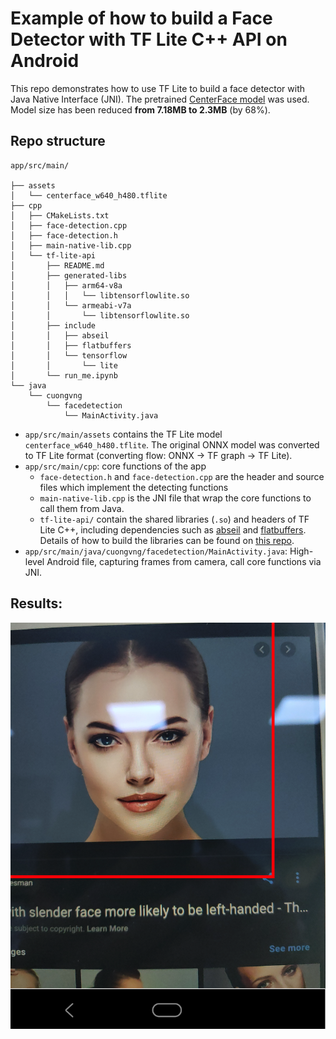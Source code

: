 # Example of how to build a Face Detector with TF Lite C++ API on Android

This repo demonstrates how to use TF Lite to build a face detector with Java Native Interface (JNI). 
The pretrained [CenterFace model](https://github.com/Star-Clouds/CenterFace/blob/master/models/onnx/centerface.onnx) was used.
Model size has been reduced **from 7.18MB to 2.3MB** (by 68%).

## Repo structure
```
app/src/main/

├── assets
│   └── centerface_w640_h480.tflite
├── cpp
│   ├── CMakeLists.txt
│   ├── face-detection.cpp
│   ├── face-detection.h
│   ├── main-native-lib.cpp
│   └── tf-lite-api
│       ├── README.md
│       ├── generated-libs
│       │   ├── arm64-v8a
│       │   │   └── libtensorflowlite.so
│       │   └── armeabi-v7a
│       │       └── libtensorflowlite.so
│       ├── include
│       │   ├── abseil
│       │   ├── flatbuffers
│       │   └── tensorflow
│       │       └── lite
│       └── run_me.ipynb
└── java
    └── cuongvng
        └── facedetection
            └── MainActivity.java
```

- `app/src/main/assets` contains the TF Lite model `centerface_w640_h480.tflite`. 
The original ONNX model was converted to TF Lite format (converting flow: ONNX -> TF graph -> TF Lite).
- `app/src/main/cpp`: core functions of the app
    - `face-detection.h` and `face-detection.cpp` are the header and source files which implement the detecting functions
    - `main-native-lib.cpp` is the JNI file that wrap the core functions to call them from Java.
    -  `tf-lite-api/` contain the shared libraries (`.so`) and headers of TF Lite C++, including dependencies such as 
    [abseil](https://github.com/abseil/abseil-cpp/tree/110a80b0f01e6c013529661b433dc3f9ffe1df66) 
    and [flatbuffers](https://github.com/google/flatbuffers/tree/3b7d1e86b46e2e79715e0aab915e1ceaca958a8e).
    Details of how to build the libraries can be found on [this repo](https://github.com/cuongvng/TF-Lite-Cpp-API-for-Android).
- `app/src/main/java/cuongvng/facedetection/MainActivity.java`: High-level Android file, capturing frames from camera, call core functions via JNI.

## Results:
![Example](./app/src/test/result.png)